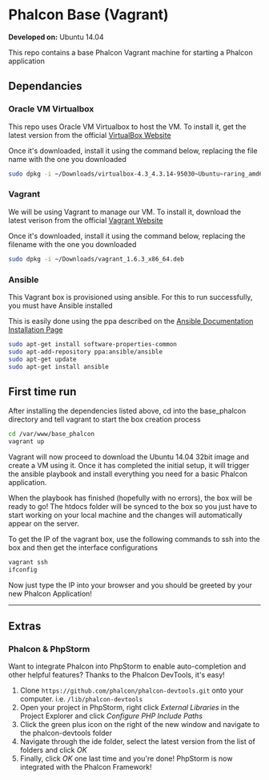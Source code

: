 # Phalcon Base (Vagrant)

**Developed on:** Ubuntu 14.04

This repo contains a base Phalcon Vagrant machine for starting a Phalcon application

## Dependancies

### Oracle VM Virtualbox

This repo uses Oracle VM Virtualbox to host the VM. To install it, get the latest version from the official [VirtualBox Website](https://www.virtualbox.org/wiki/Linux_Downloads)

Once it's downloaded, install it using the command below, replacing the file name with the one you downloaded

````bash
sudo dpkg -i ~/Downloads/virtualbox-4.3_4.3.14-95030~Ubuntu~raring_amd64.deb
````

### Vagrant

We will be using Vagrant to manage our VM. To install it, download the latest verison from the official [Vagrant Website](http://www.vagrantup.com/downloads.html)

Once it's downloaded, install it using the command below, replacing the filename with the one you downloaded

````bash
sudo dpkg -i ~/Downloads/vagrant_1.6.3_x86_64.deb
````

### Ansible

This Vagrant box is provisioned using ansible. For this to run successfully, you must have Ansible installed

This is easily done using the ppa described on the [Ansible Documentation Installation Page](http://docs.ansible.com/intro_installation.html)

````bash
sudo apt-get install software-properties-common
sudo apt-add-repository ppa:ansible/ansible
sudo apt-get update
sudo apt-get install ansible
````

## First time run

After installing the dependencies listed above, cd into the base_phalcon directory and tell vagrant to start the box creation process

````bash
cd /var/www/base_phalcon
vagrant up
````

Vagrant will now proceed to download the Ubuntu 14.04 32bit image and create a VM using it. Once it has completed the initial setup, it will trigger the ansible playbook and install everything you need for a basic Phalcon application.

When the playbook has finished (hopefully with no errors), the box will be ready to go! The htdocs folder will be synced to the box so you just have to start working on your local machine and the changes will automatically appear on the server.

To get the IP of the vagrant box, use the following commands to ssh into the box and then get the interface configurations

````bash
vagrant ssh
ifconfig
````

Now just type the IP into your browser and you should be greeted by your new Phalcon Application!

---

## Extras

### Phalcon & PhpStorm

Want to integrate Phalcon into PhpStorm to enable auto-completion and other helpful features? Thanks to the Phalcon DevTools, it's easy!

1. Clone `https://github.com/phalcon/phalcon-devtools.git` onto your computer. i.e. `/lib/phalcon-devtools`
2. Open your project in PhpStorm, right click *External Libraries* in the Project Explorer and click *Configure PHP Include Paths*
3. Click the green plus icon on the right of the new window and navigate to the phalcon-devtools folder
4. Navigate through the ide folder, select the latest version from the list of folders and click *OK*
5. Finally, click *OK* one last time and you're done! PhpStorm is now integrated with the Phalcon Framework!